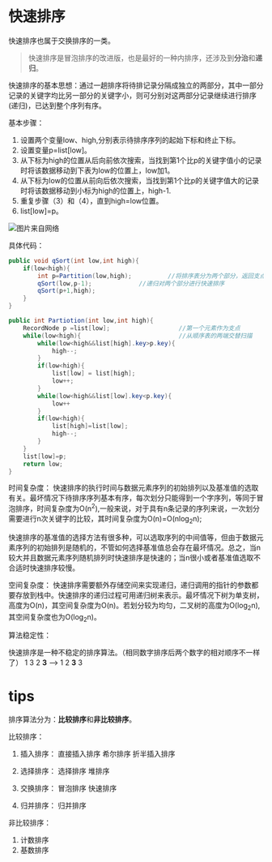 # 快速排序

快速排序也属于交换排序的一类。

> 快速排序是冒泡排序的改进版，也是最好的一种内排序，还涉及到**分治**和**递归**。

快速排序的基本思想：通过一趟排序将待排记录分隔成独立的两部分，其中一部分记录的关键字均比另一部分的关键字小，则可分别对这两部分记录继续进行排序(递归)，已达到整个序列有序。

基本步骤：
1. 设置两个变量low、high,分别表示待排序序列的起始下标和终止下标。
2. 设置变量p=list[low]。
3. 从下标为high的位置从后向前依次搜索，当找到第1个比p的关键字值小的记录时将该数据移动到下表为low的位置上，low加1。
4. 从下标为low的位置从前向后依次搜索，当找到第1个比p的关键字值大的记录时将该数据移动到小标为high的位置上，high-1.
5. 重复步骤（3）和（4），直到high=low位置。
6. list[low]=p。

![图片来自网络](https://images2017.cnblogs.com/blog/849589/201710/849589-20171015230936371-1413523412.gif)

具体代码：

```java
public void qSort(int low,int high){
    if(low<high){
        int p=Partition(low,high);          //将排序表分为两个部分，返回支点位置
        qSort(low,p-1);             //递归对两个部分进行快速排序
        qSort(p+1,high);
    }
}

public int Partiotion(int low,int high){
    RecordNode p =list[low];                   //第一个元素作为支点
    while(low<high){                           //从顺序表的两端交替扫描
        while(low<high&&list[high].key>p.key){
            high--;
        }
        if(low<high){
            list[low] = list[high];
            low++;
        }
        while(low<high&&list[low].key<p.key){
            low++
        }
        if(low<high){
            list[high]=list[low];
            high--;
        }
    }
    list[low]=p;
    return low;
}
```

时间复杂度：
快速排序的执行时间与数据元素序列的初始排列以及基准值的选取有关。最坏情况下待排序序列基本有序，每次划分只能得到一个字序列，等同于冒泡排序，时间复杂度为O(n<sup>2</sup>),一般来说，对于具有n条记录的序列来说，一次划分需要进行n次关键字的比较，其时间复杂度为O(n)=O(nlog<sub>2</sub>n);

快速排序的基准值的选择方法有很多种，可以选取序列的中间值等，但由于数据元素序列的初始排列是随机的，不管如何选择基准值总会存在最坏情况。总之，当n较大并且数据元素序列随机排列时快速排序是快速的；当n很小或者基准值选取不合适时快速排序较慢。

空间复杂度：
快速排序需要额外存储空间来实现递归，递归调用的指针的参数都要存放到栈中。快速排序的递归过程可用递归树来表示。最坏情况下树为单支树，高度为O(n)，其空间复杂度为O(n)。若划分较为均匀，二叉树的高度为O(log<sub>2</sub>n),其空间复杂度也为O(log<sub>2</sub>n)。

算法稳定性：

快速排序是一种不稳定的排序算法。（相同数字排序后两个数字的相对顺序不一样了）  1 3 2 **3** --> 1 2 **3** 3


# tips 

排序算法分为：**比较排序**和**非比较排序**。

比较排序：

1. 插入排序：
   直接插入排序
   希尔排序
   折半插入排序

2. 选择排序：
   选择排序
   堆排序

3. 交换排序：
   冒泡排序
   快速排序

4. 归并排序：
   归并排序

非比较排序：

1. 计数排序
2. 基数排序
